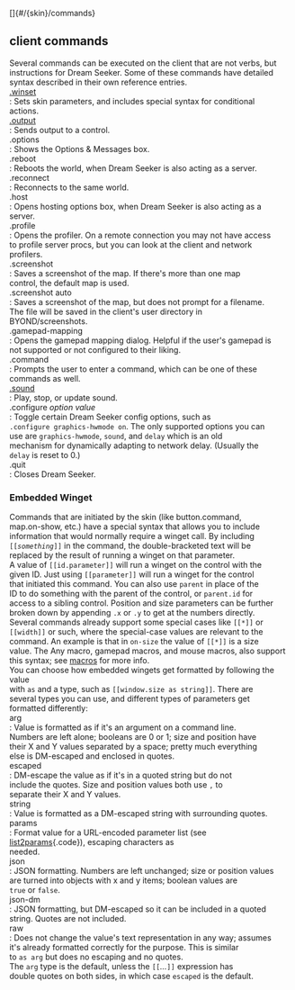 []{#/{skin}/commands}    
## client commands    
Several commands can be executed on the client that are not verbs, but    
instructions for Dream Seeker. Some of these commands have detailed    
syntax described in their own reference entries.    
[.winset](ref/%7Bskin%7D/commands/.winset)    
:   Sets skin parameters, and includes special syntax for conditional    
    actions.    
[.output](ref/%7Bskin%7D/commands/.output)    
:   Sends output to a control.    
.options    
:   Shows the Options & Messages box.    
.reboot    
:   Reboots the world, when Dream Seeker is also acting as a server.    
.reconnect    
:   Reconnects to the same world.    
.host    
:   Opens hosting options box, when Dream Seeker is also acting as a    
    server.    
.profile    
:   Opens the profiler. On a remote connection you may not have access    
    to profile server procs, but you can look at the client and network    
    profilers.    
.screenshot    
:   Saves a screenshot of the map. If there\'s more than one map    
    control, the default map is used.    
.screenshot auto    
:   Saves a screenshot of the map, but does not prompt for a filename.    
    The file will be saved in the client\'s user directory in    
    BYOND/screenshots.    
.gamepad-mapping    
:   Opens the gamepad mapping dialog. Helpful if the user\'s gamepad is    
    not supported or not configured to their liking.    
.command    
:   Prompts the user to enter a command, which can be one of these    
    commands as well.    
[.sound](ref/%7Bskin%7D/commands/sound)    
:   Play, stop, or update sound.    
.configure *option* *value*    
:   Toggle certain Dream Seeker config options, such as    
    `.configure graphics-hwmode on`. The only supported options you can    
    use are `graphics-hwmode`, `sound`, and `delay` which is an old    
    mechanism for dynamically adapting to network delay. (Usually the    
    `delay` is reset to 0.)    
.quit    
:   Closes Dream Seeker.    
### Embedded Winget    
Commands that are initiated by the skin (like button.command,    
map.on-show, etc.) have a special syntax that allows you to include    
information that would normally require a winget call. By including    
`[[`*`something`*`]]` in the command, the double-bracketed text will be    
replaced by the result of running a winget on that parameter.    
A value of `[[id.parameter]]` will run a winget on the control with the    
given ID. Just using `[[parameter]]` will run a winget for the control    
that initiated this command. You can also use `parent` in place of the    
ID to do something with the parent of the control, or `parent.id` for    
access to a sibling control. Position and size parameters can be further    
broken down by appending `.x` or `.y` to get at the numbers directly.    
Several commands already support some special cases like `[[*]]` or    
`[[width]]` or such, where the special-case values are relevant to the    
command. An example is that in `on-size` the value of `[[*]]` is a size    
value. The Any macro, gamepad macros, and mouse macros, also support    
this syntax; see [macros](ref/%7Bskin%7D/macros) for more info.    
You can choose how embedded wingets get formatted by following the value    
with `as` and a type, such as `[[window.size as string]]`. There are    
several types you can use, and different types of parameters get    
formatted differently:    
arg    
:   Value is formatted as if it\'s an argument on a command line.    
    Numbers are left alone; booleans are 0 or 1; size and position have    
    their X and Y values separated by a space; pretty much everything    
    else is DM-escaped and enclosed in quotes.    
escaped    
:   DM-escape the value as if it\'s in a quoted string but do not    
    include the quotes. Size and position values both use `,` to    
    separate their X and Y values.    
string    
:   Value is formatted as a DM-escaped string with surrounding quotes.    
params    
:   Format value for a URL-encoded parameter list (see    
    [list2params](ref/proc/list2params){.code}), escaping characters as    
    needed.    
json    
:   JSON formatting. Numbers are left unchanged; size or position values    
    are turned into objects with x and y items; boolean values are    
    `true` or `false`.    
json-dm    
:   JSON formatting, but DM-escaped so it can be included in a quoted    
    string. Quotes are not included.    
raw    
:   Does not change the value\'s text representation in any way; assumes    
    it\'s already formatted correctly for the purpose. This is similar    
    to `as arg` but does no escaping and no quotes.    
The `arg` type is the default, unless the `[[`*\...*`]]` expression has    
double quotes on both sides, in which case `escaped` is the default.  
